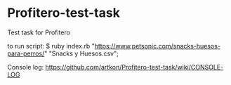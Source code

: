 # Profitero-test-task
Test task for Profitero

to run script:
$ ruby index.rb "https://www.petsonic.com/snacks-huesos-para-perros/" "Snacks y Huesos.csv";

Console log:
https://github.com/artkon/Profitero-test-task/wiki/CONSOLE-LOG

